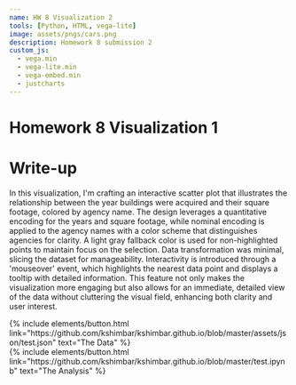 ```yaml
---
name: HW 8 Visualization 2
tools: [Python, HTML, vega-lite]
image: assets/pngs/cars.png
description: Homework 8 submission 2
custom_js:
  - vega.min
  - vega-lite.min
  - vega-embed.min
  - justcharts
---
```

# Homework 8 Visualization 1


<vegachart schema-url="{{ site.baseurl }}/assets/json/test.json" style="width: 100%"></vegachart>

# Write-up
In this visualization, I'm crafting an interactive scatter plot that illustrates the relationship between the year buildings were acquired and their square footage, colored by agency name. The design leverages a quantitative encoding for the years and square footage, while nominal encoding is applied to the agency names with a color scheme that distinguishes agencies for clarity. A light gray fallback color is used for non-highlighted points to maintain focus on the selection. Data transformation was minimal, slicing the dataset for manageability. Interactivity is introduced through a 'mouseover' event, which highlights the nearest data point and displays a tooltip with detailed information. This feature not only makes the visualization more engaging but also allows for an immediate, detailed view of the data without cluttering the visual field, enhancing both clarity and user interest.

<div class="left">
{% include elements/button.html link="https://github.com/kshimbar/kshimbar.github.io/blob/master/assets/json/test.json" text="The Data" %}
</div>

<div class="right">
{% include elements/button.html link="https://github.com/kshimbar/kshimbar.github.io/blob/master/test.ipynb" text="The Analysis" %}
</div>
